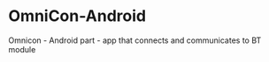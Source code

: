 OmniCon-Android
===============

Omnicon - Android part - app that connects and communicates to BT module
